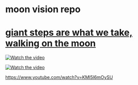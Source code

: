 # moon vision repo

# [giant steps are what we take, walking on the moon](https://www.youtube.com/watch?v=zPwMdZOlPo8)

[![Watch the video](https://img.youtube.com/vi/KMl5l6mOySU/maxresdefault.jpg)](https://youtu.be/KMl5l6mOySU)

[![Watch the video](https://img.youtube.com/vi/zPwMdZOlPo8/maxresdefault.jpg)](https://youtu.be/zPwMdZOlPo8)

https://www.youtube.com/watch?v=KMl5l6mOySU

